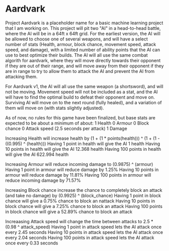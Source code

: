 # Aardvark

Project Aardvark is a placeholder name for a basic machine learning project that I am working on. This project will pit two "AI" in a head-to-head battle, where the AI will be in a 64ft x 64ft grid. For the earliest version, the AI will be allowed to choose one of several weapons, and will have a select number of stats (Health, armour, block chance, movement speed, attack speed, and damage), with a limited number of ability points that the AI can use to best optimize their builds. The AI will all use the same combat algorith for aardvark, where they will move directly towards their opponent if they are out of their range, and will move away from their opponent if they are in range to try to allow them to attack the AI and prevent the AI from attacking them. 

For Aardvark v1, the AI will all use the same weapon (a shortsword), and will not be moving. Movement speed will not be included as a stat, and the AI will have to find the optimal build to defeat their opponent and move on. Surviving AI will move on to the next round (fully healed), and a variation of them will move on (with stats slightly adjusted).

As of now, no rules for this game have been finalized, but base stats are expected to be about a minimum of about:
      1 Health
      0 Armour
      0 Block chance
      0 Attack speed (2.5 seconds per attack)
      1 Damage

Increasing Health will increase health by (1 + (1 * points(health))) ^ (1 + (1 - ((0.995) ^ (health)))
    Having 1 point in health will give the AI 1 health
    Having 10 points in health will give the AI 12.368 health
    Having 100 points in health will give the AI 622.994 health

Increasing Armour will reduce incoming damage to (0.9875) ^ (armour)
    Having 1 point in armour will reduce damage by 1.25%
    Having 10 points in armour will reduce damage by 11.81%
    Having 100 points in armour will reduce incoming damage by 71.57%

Increasing Block chance increase the chance to completely block an attack (and take no damage) by (0.9925) ^ (block_chance)
    Having 1 point in block chance will give a 0.75% chance to block an nattack
    Having 10 points in block chance will give a 7.25% chance to block an attack
    Having 100 points in block chance will give a 52.89% chance to block an attack

Increaasing Attack speed will change the time between attacks to 2.5 * (0.98 ^ attack_speed)
    Having 1 point in attack speed lets the AI attack once every 2.45 seconds
    Having 10 points in attack speed lets the AI attack once every 2.04 seconds
    Having 100 points in attack speed lets the AI attack once every 0.33 seconds




